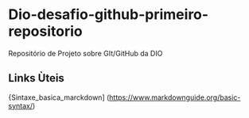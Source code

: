 # Dio-desafio-github-primeiro-repositorio
Repositório de Projeto sobre GIt/GitHub da DIO

## Links Ùteis
{Sintaxe_basica_marckdown] (https://www.markdownguide.org/basic-syntax/)
